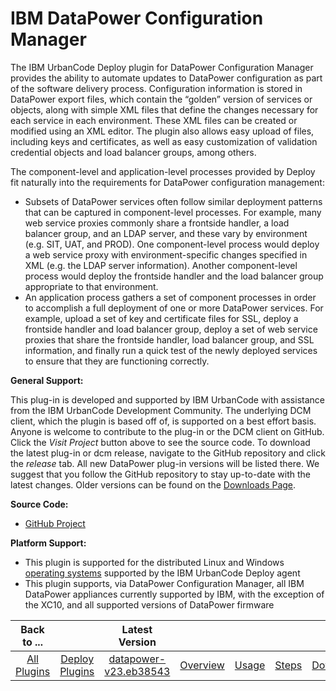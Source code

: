 
IBM DataPower Configuration Manager
===================================

The IBM UrbanCode Deploy plugin for DataPower Configuration Manager provides the ability to automate updates to DataPower configuration as part of the software delivery process. Configuration information is stored in DataPower export files, which contain the “golden” version of services or objects, along with simple XML files that define the changes necessary for each service in each environment. These XML files can be created or modified using an XML editor. The plugin also allows easy upload of files, including keys and certificates, as well as easy customization of validation credential objects and load balancer groups, among others.

The component-level and application-level processes provided by Deploy fit naturally into the requirements for DataPower configuration management:

* Subsets of DataPower services often follow similar deployment patterns that can be captured in component-level processes. For example, many web service proxies commonly share a frontside handler, a load balancer group, and an LDAP server, and these vary by environment (e.g. SIT, UAT, and PROD). One component-level process would deploy a web service proxy with environment-specific changes specified in XML (e.g. the LDAP server information). Another component-level process would deploy the frontside handler and the load balancer group appropriate to that environment.
* An application process gathers a set of component processes in order to accomplish a full deployment of one or more DataPower services. For example, upload a set of key and certificate files for SSL, deploy a frontside handler and load balancer group, deploy a set of web service proxies that share the frontside handler, load balancer group, and SSL information, and finally run a quick test of the newly deployed services to ensure that they are functioning correctly.

**General Support:**

This plug-in is developed and supported by IBM UrbanCode with assistance from the IBM UrbanCode Development Community. The underlying DCM client, which the plugin is based off of, is supported on a best effort basis. Anyone is welcome to contribute to the plug-in or the DCM client on GitHub. Click the *Visit Project* button above to see the source code. To download the latest plug-in or dcm release, navigate to the GitHub repository and click the *release* tab. All new DataPower plug-in versions will be listed there. We suggest that you follow the GitHub repository to stay up-to-date with the latest changes. Older versions can be found on the [Downloads Page](downloads.md).

**Source Code:**

* [GitHub Project](https://github.com/ibm-datapower/datapower-configuration-manager)

**Platform Support:**

* This plugin is supported for the distributed Linux and Windows [operating systems](http://www.ibm.com/software/reports/compatibility/clarity-reports/report/html/softwareReqsForProduct?deliverableId=2406E700824311E5AB634073CD75C1C8&duComponentIds=Miscellaneous_24267CF0824311E5AB634073CD75C1C8) supported by the IBM UrbanCode Deploy agent
* This plugin supports, via DataPower Configuration Manager, all IBM DataPower appliances currently supported by IBM, with the exception of the XC10, and all supported versions of DataPower firmware


|Back to ...||Latest Version|||||
| :---: | :---: | :---: | :---: | :---: | :---: | :---: |
|[All Plugins](../../index.md)|[Deploy Plugins](../README.md)|[datapower-v23.eb38543](https://raw.githubusercontent.com/UrbanCode/IBM-UCD-PLUGINS/main/files/datapower/datapower-v23.eb38543.zip)|[Overview](overview.md)|[Usage](usage.md)|[Steps](steps.md)|[Downloads](downloads.md)|
